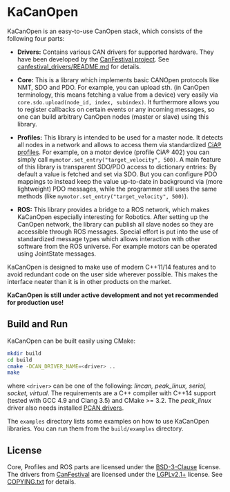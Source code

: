 # KaCanOpen

KaCanOpen is an easy-to-use CanOpen stack, which consists of the following four parts:

* __Drivers:__ Contains various CAN drivers for supported hardware. They have been developed by the [CanFestival project](http://www.canfestival.org/). See [canfestival_drivers/README.md](canfestival_drivers/README.md) for details.

* __Core:__ This is a library which implements basic CANOpen protocols like NMT, SDO and PDO. For example, you can upload sth. (in CanOpen terminology, this means fetching a value from a device) very easily via `core.sdo.upload(node_id, index, subindex)`. It furthermore allows you to register callbacks on certain events or any incoming messages, so one can build arbitrary CanOpen nodes (master or slave) using this library.

* __Profiles:__ This library is intended to be used for a master node. It detects all nodes in a network and allows to access them via standardized [CiA® profiles](http://www.can-cia.org/can-knowledge/canopen/canopen-profiles/). For example, on a motor device (profile CiA® 402) you can simply call `mymotor.set_entry("target_velocity", 500)`. A main feature of this library is transparent SDO/PDO access to dictionary entries: By default a value is fetched and set via SDO. But you can configure PDO mappings to instead keep the value up-to-date in background via (more lightweight) PDO messages, while the programmer still uses the same methods (like `mymotor.set_entry("target_velocity", 500)`).

* __ROS:__ This library provides a bridge to a ROS network, which makes KaCanOpen especially interesting for Robotics. After setting up the CanOpen network, the library can publish all slave nodes so they are accessible through ROS messages. Special effort is put into the use of standardized message types which allows interaction with other software from the ROS universe. For example motors can be operated using JointState messages.

KaCanOpen is designed to make use of modern C++11/14 features and to avoid redundant code on the user side wherever possible. This makes the interface neater than it is in other products on the market.

__KaCanOpen is still under active development and not yet recommended for production use!__

## Build and Run

KaCanOpen can be built easily using CMake:

```bash
mkdir build
cd build
cmake -DCAN_DRIVER_NAME=<driver> ..
make
```

where `<driver>` can be one of the following: _lincan, peak\_linux, serial, socket, virtual_. The requirements are a C++ compiler with C++14 support (tested with GCC 4.9 and Clang 3.5) and CMake >= 3.2. The _peak\_linux_ driver also needs installed [PCAN drivers](http://www.peak-system.com/fileadmin/media/linux/index.htm).

The `examples` directory lists some examples on how to use KaCanOpen libraries. You can run them from the `build/examples` directory.

## License

Core, Profiles and ROS parts are licensed under the [BSD-3-Clause](https://opensource.org/licenses/BSD-3-Clause) license. The drivers from [CanFestival](http://www.canfestival.org/) are licensed under the [LGPLv2.1+](https://opensource.org/licenses/LGPL-2.1) license. See [COPYING.txt](COPYING.txt) for details.
